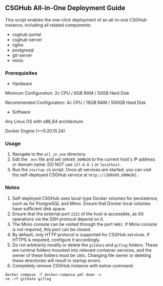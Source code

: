 ## CSGHub All-in-One Deployment Guide

This script enables the one-click deployment of an all-in-one CSGHub instance, including all related components:

* csghub-portal
* csghub-server
* nginx
* postgresql
* git-server
* minio

### Prerequisites
* Hardware

Minimum Configuration: 2c CPU / 6GB RAM / 50GB Hard Disk

Recommended Configuration: 4c CPU / 16GB RAM / 500GB Hard Disk

* Software

Any Linux OS with x86_64 architecture

Docker Engine (>=5:20.10.24)

### Usage
1. Navigate to the `all_in_one` directory.
2. Edit the `.env` file and set `SERVER_DOMAIN` to the current host's IP address or domain name. DO NOT use `127.0.0.1` or `localhost`.
3. Run the `startup.sh` script. Once all services are started, you can visit the self-deployed CSGHub service at `http://[SERVER_DOMAIN]`.

### Notes
1. Self-deployed CSGHub uses local-type Docker volumes for persistence, such as for PostgreSQL and Minio. Ensure that Docker local volumes have sufficient disk space.
1. Ensure that the external port `2222` of the host is accessible, as Git operations via the SSH protocol depend on it.
1. The Minio console can be visited through the port `9001`. If Minio console is not required, this port can be closed.
1. By default, only HTTP protocol is supported for CSGHub services. If HTTPS is required, configure it accordingly.
1. Do not arbitrarily modify or delete the `gitdata` and `gitlog` folders. These are runtime folders mounted into relevant container services, and the owner of these folders must be `1001`. Changing file owner or deleting these directories will result in startup errors.
1. Completely remove CSGHub instance with below command:
```
docker compose -f docker-compose.yml down -v
rm -rf gitdata gitlog
```